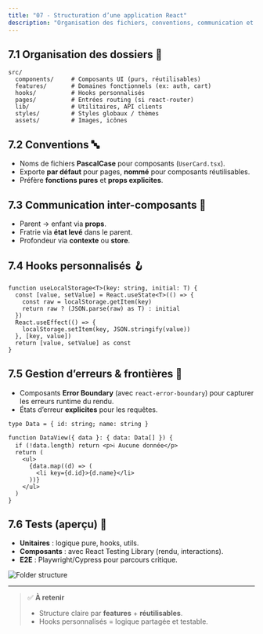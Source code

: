 ```yaml
---
title: "07 - Structuration d’une application React"
description: "Organisation des fichiers, conventions, communication et patterns réutilisables"
---
```


## 7.1 Organisation des dossiers 📁

```
src/
  components/     # Composants UI (purs, réutilisables)
  features/       # Domaines fonctionnels (ex: auth, cart)
  hooks/          # Hooks personnalisés
  pages/          # Entrées routing (si react-router)
  lib/            # Utilitaires, API clients
  styles/         # Styles globaux / thèmes
  assets/         # Images, icônes
```

## 7.2 Conventions 🔤

- Noms de fichiers **PascalCase** pour composants (`UserCard.tsx`).
- Exporte **par défaut** pour pages, **nommé** pour composants réutilisables.
- Préfère **fonctions pures** et **props explicites**.

## 7.3 Communication inter-composants 🔌

- Parent → enfant via **props**.
- Fratrie via **état levé** dans le parent.
- Profondeur via **contexte** ou **store**.

## 7.4 Hooks personnalisés 🪝

```tsx
function useLocalStorage<T>(key: string, initial: T) {
  const [value, setValue] = React.useState<T>(() => {
    const raw = localStorage.getItem(key)
    return raw ? (JSON.parse(raw) as T) : initial
  })
  React.useEffect(() => {
    localStorage.setItem(key, JSON.stringify(value))
  }, [key, value])
  return [value, setValue] as const
}
```

## 7.5 Gestion d’erreurs & frontières 🧯

- Composants **Error Boundary** (avec `react-error-boundary`) pour capturer les erreurs runtime du rendu.
- États d’erreur **explicites** pour les requêtes.

```tsx
type Data = { id: string; name: string }

function DataView({ data }: { data: Data[] }) {
  if (!data.length) return <p>ℹ️ Aucune donnée</p>
  return (
    <ul>
      {data.map((d) => (
        <li key={d.id}>{d.name}</li>
      ))}
    </ul>
  )
}
```

## 7.6 Tests (aperçu) 🧪

- **Unitaires** : logique pure, hooks, utils.
- **Composants** : avec React Testing Library (rendu, interactions).
- **E2E** : Playwright/Cypress pour parcours critique.

![Folder structure](/img/folder-structure.png)

---

> ✅ **À retenir**
>
> - Structure claire par **features** + **réutilisables**.
> - Hooks personnalisés = logique partagée et testable.
